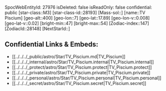 ﻿---
location: [17.89,-7,400]
type: Star
tags:
- astro/Star

---
SpocWebEntityId: 27976
isDeleted: false
isReadOnly: false
confidential: public
[star-class::M3]
[star-class-id::28193]
[Mass-sol::]
[name::TV Piscium]
[geo-alt::400]
[geo-lon::7]
[geo-lat::17.89]
[geo-lon-v::0.008]
[geo-lat-v::0.02]
[bright-min::47]
[bright-max::54]
[Zodiac-index::147]
[ZodiacId::28148]
[NextStarId::]



## Confidential Links & Embeds: 
- [[../../../_public/astro/Star/TV_Piscium.md|TV_Piscium]] 
- [[../../../_internal/astro/Star/TV_Piscium.internal|TV_Piscium.internal]] 
- [[../../../_protect/astro/Star/TV_Piscium.protect|TV_Piscium.protect]] 
- [[../../../_private/astro/Star/TV_Piscium.private|TV_Piscium.private]] 
- [[../../../_personal/astro/Star/TV_Piscium.personal|TV_Piscium.personal]] 
- [[../../../_secret/astro/Star/TV_Piscium.secret|TV_Piscium.secret]] 
